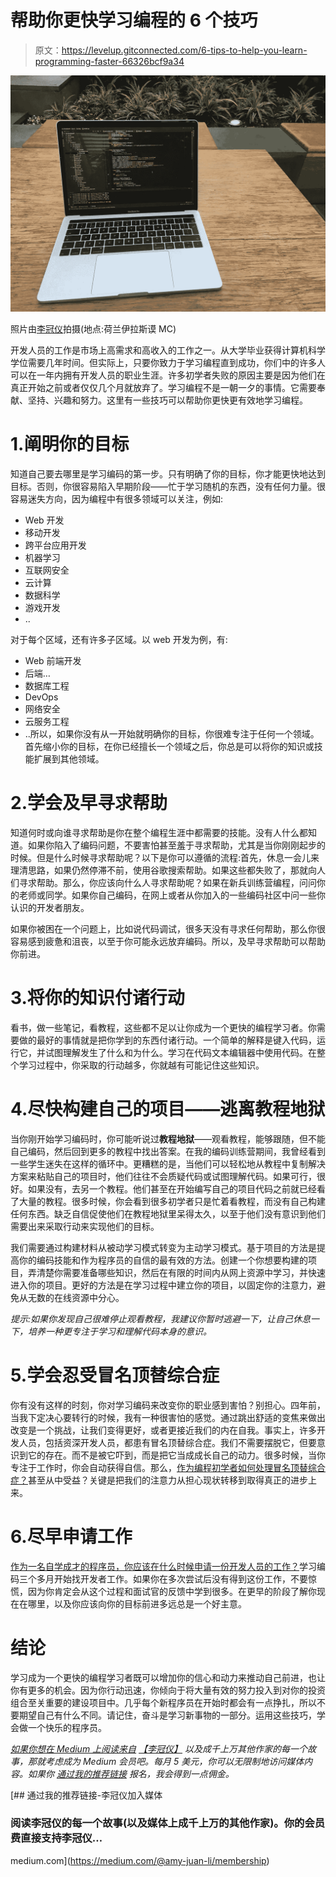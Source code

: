 # 帮助你更快学习编程的 6 个技巧

> 原文：<https://levelup.gitconnected.com/6-tips-to-help-you-learn-programming-faster-66326bcf9a34>

![](img/87713847fe8b310bb67d8def59051b41.png)

照片由[李冠仪](https://medium.com/u/9f2dc23bfffa?source=post_page-----66326bcf9a34--------------------------------)拍摄(地点:荷兰伊拉斯谟 MC)

开发人员的工作是市场上高需求和高收入的工作之一。从大学毕业获得计算机科学学位需要几年时间。但实际上，只要你致力于学习编程直到成功，你们中的许多人可以在一年内拥有开发人员的职业生涯。许多初学者失败的原因主要是因为他们在真正开始之前或者仅仅几个月就放弃了。学习编程不是一朝一夕的事情。它需要奉献、坚持、兴趣和努力。这里有一些技巧可以帮助你更快更有效地学习编程。

# 1.阐明你的目标

知道自己要去哪里是学习编码的第一步。只有明确了你的目标，你才能更快地达到目标。否则，你很容易陷入早期阶段——忙于学习随机的东西，没有任何力量。很容易迷失方向，因为编程中有很多领域可以关注，例如:

*   Web 开发
*   移动开发
*   跨平台应用开发
*   机器学习
*   互联网安全
*   云计算
*   数据科学
*   游戏开发
*   ..

对于每个区域，还有许多子区域。以 web 开发为例，有:

*   Web 前端开发
*   后端…
*   数据库工程
*   DevOps
*   网络安全
*   云服务工程
*   ..所以，如果你没有从一开始就明确你的目标，你很难专注于任何一个领域。首先缩小你的目标，在你已经擅长一个领域之后，你总是可以将你的知识或技能扩展到其他领域。

# 2.学会及早寻求帮助

知道何时或向谁寻求帮助是你在整个编程生涯中都需要的技能。没有人什么都知道。如果你陷入了编码问题，不要害怕甚至羞于寻求帮助，尤其是当你刚刚起步的时候。但是什么时候寻求帮助呢？以下是你可以遵循的流程:首先，休息一会儿来理清思路，如果仍然停滞不前，使用谷歌搜索帮助。如果这些都失败了，那就向人们寻求帮助。那么，你应该向什么人寻求帮助呢？如果在新兵训练营编程，问问你的老师或同学。如果你自己编码，在网上或者从你加入的一些编码社区中问一些你认识的开发者朋友。

如果你被困在一个问题上，比如说代码调试，很多天没有寻求任何帮助，那么你很容易感到疲惫和沮丧，以至于你可能永远放弃编码。所以，及早寻求帮助可以帮助你前进。

# 3.将你的知识付诸行动

看书，做一些笔记，看教程，这些都不足以让你成为一个更快的编程学习者。你需要做的最好的事情就是把你学到的东西付诸行动。一个简单的解释是键入代码，运行它，并试图理解发生了什么和为什么。学习在代码文本编辑器中使用代码。在整个学习过程中，你采取的行动越多，你就越有可能记住这些知识。

# 4.尽快构建自己的项目——逃离教程地狱

当你刚开始学习编码时，你可能听说过**教程地狱**——观看教程，能够跟随，但不能自己编码，然后回到更多的教程中找出答案。在我的编码训练营期间，我曾经看到一些学生迷失在这样的循环中。更糟糕的是，当他们可以轻松地从教程中复制解决方案来粘贴自己的项目时，他们往往不会质疑代码或试图理解代码。如果可行，很好。如果没有，去另一个教程。他们甚至在开始编写自己的项目代码之前就已经看了大量的教程。很多时候，你会看到很多初学者只是忙着看教程，而没有自己构建任何东西。缺乏自信促使他们在教程地狱里呆得太久，以至于他们没有意识到他们需要出来采取行动来实现他们的目标。

我们需要通过构建材料从被动学习模式转变为主动学习模式。基于项目的方法是提高你的编码技能和作为程序员的自信的最有效的方法。创建一个你想要构建的项目，弄清楚你需要准备哪些知识，然后在有限的时间内从网上资源中学习，并快速进入你的项目。更好的方法是在学习过程中建立你的项目，以固定你的注意力，避免从无数的在线资源中分心。

*提示:如果你发现自己很难停止观看教程，我建议你暂时逃避一下，让自己休息一下，培养一种更专注于学习和理解代码本身的意识。*

# 5.学会忍受冒名顶替综合症

你有没有这样的时刻，你对学习编码来改变你的职业感到害怕？别担心。四年前，当我下定决心要转行的时候，我有一种很害怕的感觉。通过跳出舒适的变焦来做出改变是一个挑战，让我们变得更好，或者更接近我们的内在自我。事实上，许多开发人员，包括资深开发人员，都患有冒名顶替综合症。我们不需要摆脱它，但要意识到它的存在。而不是被它吓到，而是把它当成成长自己的动力。很多时候，当你专注于工作时，你会自动获得自信。那么，[作为编程初学者如何处理冒名顶替综合症？](https://amy-juan-li.medium.com/impostor-syndrome-in-programming-3bf29d35aa53)甚至从中受益？关键是把我们的注意力从担心现状转移到取得真正的进步上来。

# 6.尽早申请工作

[作为一名自学成才的程序员，你应该在什么时候申请一份开发人员的工作？](https://amy-juan-li.medium.com/when-should-you-apply-for-developer-job-as-a-self-taught-programmer-da0d87885420)学习编码三个多月开始找开发者工作。如果你在多次尝试后没有得到这份工作，不要惊慌，因为你肯定会从这个过程和面试官的反馈中学到很多。在更早的阶段了解你现在在哪里，以及你应该向你的目标前进多远总是一个好主意。

# 结论

学习成为一个更快的编程学习者既可以增加你的信心和动力来推动自己前进，也让你有更多的机会。因为你行动迅速，你倾向于将大量有效的努力投入到对你的投资组合至关重要的建设项目中。几乎每个新程序员在开始时都会有一点挣扎，所以不要期望自己有什么不同。请记住，奋斗是学习新事物的一部分。运用这些技巧，学会做一个快乐的程序员。

[*如果你想在 Medium 上阅读来自*](https://medium.com/@amy-juan-li/membership) [*【李冠仪】*](https://medium.com/u/9f2dc23bfffa?source=post_page-----66326bcf9a34--------------------------------) *以及成千上万其他作家的每一个故事，那就考虑成为 Medium 会员吧。每月 5 美元，你可以无限制地访问媒体内容。如果你* [*通过我的推荐链接*](https://medium.com/@amy-juan-li/membership) *报名，我会得到一点佣金。*

[](https://medium.com/@amy-juan-li/membership) [## 通过我的推荐链接-李冠仪加入媒体

### 阅读李冠仪的每一个故事(以及媒体上成千上万的其他作家)。你的会员费直接支持李冠仪…

medium.com](https://medium.com/@amy-juan-li/membership)